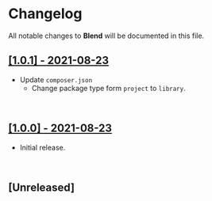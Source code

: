 # Changelog

All notable changes to **Blend** will be documented in this file.


## [[1.0.1] - 2021-08-23](https://github.com/MarwanAlsoltany/velox/compare/v1.0.0...v1.0.1)
- Update `composer.json`
    - Change package type form `project` to `library`.

<br />

## [[1.0.0] - 2021-08-23](https://github.com/MarwanAlsoltany/blend/commits/v1.0.0)
- Initial release.

<br />

## [Unreleased]

<br />
